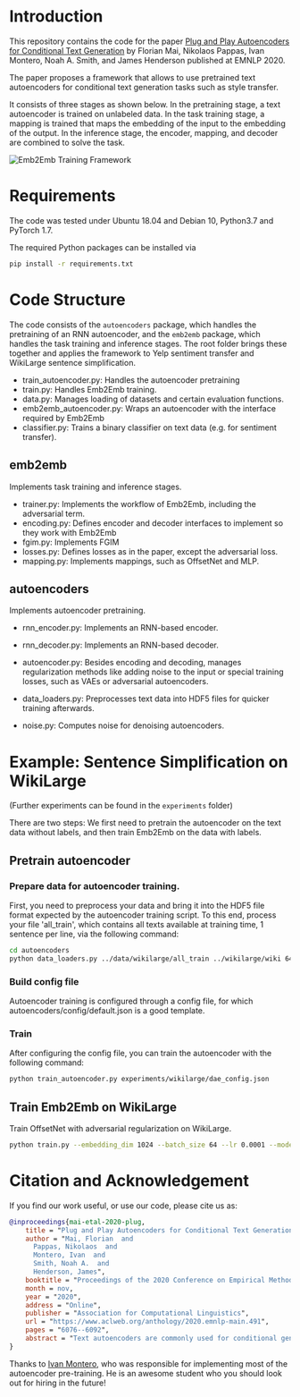 # Introduction

This repository contains the code for the paper 
[Plug and Play Autoencoders for Conditional Text Generation](https://arxiv.org/abs/2010.02983)
by Florian Mai, Nikolaos Pappas, Ivan Montero, Noah A. Smith, and James Henderson published at EMNLP 2020.

The paper proposes a framework that allows to use pretrained text autoencoders for conditional text
generation tasks such as style transfer.

It consists of three stages as shown below. In the pretraining stage, a text autoencoder is trained on unlabeled data.
In the task training stage, a mapping is trained that maps the embedding of the input to the embedding of the output.
In the inference stage, the encoder, mapping, and decoder are combined to solve the task.


![Emb2Emb Training Framework](images/pnpframework.png)

# Requirements

The code was tested under Ubuntu 18.04 and Debian 10, Python3.7 and PyTorch 1.7.

The required Python packages can be installed via
```bash
pip install -r requirements.txt
```

# Code Structure

The code consists of the `autoencoders` package, which handles the pretraining of an
RNN autoencoder, and the `emb2emb` package, which handles the task training and inference
stages. The root folder brings these together and applies the framework to Yelp sentiment transfer
and WikiLarge sentence simplification.

* train_autoencoder.py: Handles the autoencoder pretraining
* train.py: Handles Emb2Emb training.
* data.py: Manages loading of datasets and certain evaluation functions.
* emb2emb_autoencoder.py: Wraps an autoencoder with the interface required by Emb2Emb
* classifier.py: Trains a binary classifier on text data (e.g. for sentiment transfer).

## emb2emb

Implements task training and inference stages.

* trainer.py: Implements the workflow of Emb2Emb, including the adversarial term.
* encoding.py: Defines encoder and decoder interfaces to implement so they work with Emb2Emb
* fgim.py: Implements FGIM
* losses.py: Defines losses as in the paper, except the adversarial loss.
* mapping.py: Implements mappings, such as OffsetNet and MLP.

## autoencoders
Implements autoencoder pretraining.

* rnn_encoder.py: Implements an RNN-based encoder.
* rnn_decoder.py: Implements an RNN-based decoder.


* autoencoder.py: Besides encoding and decoding, manages regularization methods like adding noise to the input or special training losses, such as VAEs or adversarial autoencoders.
* data_loaders.py: Preprocesses text data into HDF5 files for quicker training afterwards.
* noise.py: Computes noise for denoising autoencoders.

# Example: Sentence Simplification on WikiLarge

(Further experiments can be found in the `experiments` folder)

There are two steps: We first need to pretrain the autoencoder on the text data without labels, and then
train Emb2Emb on the data with labels.

## Pretrain autoencoder

### Prepare data for autoencoder training.
First, you need to preprocess your data and bring it into the HDF5 file format expected by the autoencoder training script.
To this end, process your file 'all_train', which contains all texts available at training time, 1 sentence per line,
via the following command:

```bash
cd autoencoders
python data_loaders.py ../data/wikilarge/all_train ../wikilarge/wiki 64 -t CharBPETokenizer -mw 30000
```

### Build config file
Autoencoder training is configured through a config file, for which autoencoders/config/default.json is a good template.

### Train
After configuring the config file, you can train the autoencoder with the following command:
```bash
python train_autoencoder.py experiments/wikilarge/dae_config.json
```


## Train Emb2Emb on WikiLarge

Train OffsetNet with adversarial regularization on WikiLarge.

```bash
python train.py --embedding_dim 1024 --batch_size 64 --lr 0.0001 --modeldir ./tmp/wiki-ae/lstmae0.0p010/ --data_fraction 1.0 --n_epochs 10 --n_layers 1 --print_outputs --dataset_path data/wikilarge --validate --mapping offsetnet --hidden_layer_size 1024 --loss cosine --adversarial_regularization --adversarial_lambda 0.032 --outputdir tmp/wikilarge/ --binary_classifier_path no_eval --output_file emnlp_wiki_offset_cosine.csv --real_data_path input --max_prints 20 --device cpu
```

# Citation and Acknowledgement

If you find our work useful, or use our code, please cite us as:

```bibtex
@inproceedings{mai-etal-2020-plug,
    title = "Plug and Play Autoencoders for Conditional Text Generation",
    author = "Mai, Florian  and
      Pappas, Nikolaos  and
      Montero, Ivan  and
      Smith, Noah A.  and
      Henderson, James",
    booktitle = "Proceedings of the 2020 Conference on Empirical Methods in Natural Language Processing (EMNLP)",
    month = nov,
    year = "2020",
    address = "Online",
    publisher = "Association for Computational Linguistics",
    url = "https://www.aclweb.org/anthology/2020.emnlp-main.491",
    pages = "6076--6092",
    abstract = "Text autoencoders are commonly used for conditional generation tasks such as style transfer. We propose methods which are plug and play, where any pretrained autoencoder can be used, and only require learning a mapping within the autoencoder{'}s embedding space, training embedding-to-embedding (Emb2Emb). This reduces the need for labeled training data for the task and makes the training procedure more efficient. Crucial to the success of this method is a loss term for keeping the mapped embedding on the manifold of the autoencoder and a mapping which is trained to navigate the manifold by learning offset vectors. Evaluations on style transfer tasks both with and without sequence-to-sequence supervision show that our method performs better than or comparable to strong baselines while being up to four times faster.",
}
```

Thanks to [Ivan Montero](https://github.com/ivanmontero), who was responsible for
implementing most of the autoencoder pre-training. He is an awesome student who you should look out for hiring in the future! 

